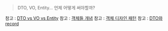 > DTO, VO, Entity... 언제 어떻게 써야할까?

참고 : [DTO vs VO vs Entity](https://tecoble.techcourse.co.kr/post/2021-05-16-dto-vs-vo-vs-entity/)
참고 : [객체들 개념](https://agileryuhaeul.tistory.com/entry/Entity-DTO-VO%EA%B0%9C%EB%85%90)
참고 : [객체 디자인 패턴](https://agileryuhaeul.tistory.com/entry/Entity-DTO-VO%EA%B0%9C%EB%85%90)
참고 : [DTO와 record](https://velog.io/@letsdev/Java-16-Record-Class-2-Usage-DTO)

